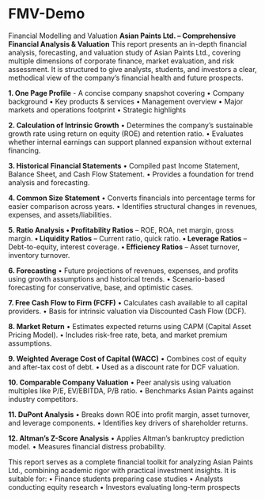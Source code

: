 # FMV-Demo
Financial Modelling and Valuation
**Asian Paints Ltd. – Comprehensive Financial Analysis & Valuation**
This report presents an in-depth financial analysis, forecasting, and valuation study of Asian Paints Ltd., covering multiple dimensions of corporate finance, market evaluation, and risk assessment. It is structured to give analysts, students, and investors a clear, methodical view of the company’s financial health and future prospects.

**1. One Page Profile** - A concise company snapshot covering
• Company background
• Key products & services
• Management overview
• Major markets and operations footprint
• Strategic highlights

**2. Calculation of Intrinsic Growth**
•	Determines the company’s sustainable growth rate using return on equity (ROE) and retention ratio.
•	Evaluates whether internal earnings can support planned expansion without external financing.

**3. Historical Financial Statements**
•	Compiled past Income Statement, Balance Sheet, and Cash Flow Statement.
•	Provides a foundation for trend analysis and forecasting.

**4. Common Size Statement**
•	Converts financials into percentage terms for easier comparison across years.
•	Identifies structural changes in revenues, expenses, and assets/liabilities.

**5. Ratio Analysis**
**•	Profitability Ratios** – ROE, ROA, net margin, gross margin.
**•	Liquidity Ratios** – Current ratio, quick ratio.
**•	Leverage Ratios** – Debt-to-equity, interest coverage.
**•	Efficiency Ratios** – Asset turnover, inventory turnover.

**6. Forecasting**
•	Future projections of revenues, expenses, and profits using growth assumptions and historical trends.
•	Scenario-based forecasting for conservative, base, and optimistic cases.

**7. Free Cash Flow to Firm (FCFF)**
•	Calculates cash available to all capital providers.
•	Basis for intrinsic valuation via Discounted Cash Flow (DCF).

**8. Market Return**
•	Estimates expected returns using CAPM (Capital Asset Pricing Model).
•	Includes risk-free rate, beta, and market premium assumptions.

**9. Weighted Average Cost of Capital (WACC)**
•	Combines cost of equity and after-tax cost of debt.
•	Used as a discount rate for DCF valuation.

**10. Comparable Company Valuation**
•	Peer analysis using valuation multiples like P/E, EV/EBITDA, P/B ratio.
•	Benchmarks Asian Paints against industry competitors.

**11. DuPont Analysis**
•	Breaks down ROE into profit margin, asset turnover, and leverage components.
•	Identifies key drivers of shareholder returns.

**12. Altman’s Z-Score Analysis**
•	Applies Altman’s bankruptcy prediction model.
•	Measures financial distress probability.


This report serves as a complete financial toolkit for analyzing Asian Paints Ltd., combining academic rigor with practical investment insights. It is suitable for:
•	Finance students preparing case studies
•	Analysts conducting equity research
•	Investors evaluating long-term prospects
